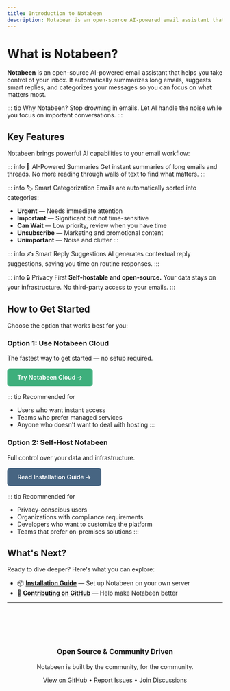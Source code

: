 ```yaml
---
title: Introduction to Notabeen
description: Notabeen is an open-source AI-powered email assistant that helps reduce inbox overload by summarizing messages, suggesting smart replies, and automatically categorizing incoming mail.
---
```


<ZoomableImage src="https://github.com/NotaBeen/notabeen-ai-email-assistant/raw/main/public/notabeen-welcome.gif" alt="Notabeen welcome gif"/>

# What is Notabeen?

**Notabeen** is an open-source AI-powered email assistant that helps you take control of your inbox. It automatically summarizes long emails, suggests smart replies, and categorizes your messages so you can focus on what matters most.

::: tip Why Notabeen?
Stop drowning in emails. Let AI handle the noise while you focus on important conversations.
:::

## Key Features

Notabeen brings powerful AI capabilities to your email workflow:

::: info 🤖 AI-Powered Summaries
Get instant summaries of long emails and threads. No more reading through walls of text to find what matters.
:::

::: info 🏷️ Smart Categorization
Emails are automatically sorted into categories:
- **Urgent** — Needs immediate attention
- **Important** — Significant but not time-sensitive
- **Can Wait** — Low priority, review when you have time
- **Unsubscribe** — Marketing and promotional content
- **Unimportant** — Noise and clutter
:::

::: info ✍️ Smart Reply Suggestions
AI generates contextual reply suggestions, saving you time on routine responses.
:::

::: info 🔒 Privacy First
**Self-hostable and open-source.** Your data stays on your infrastructure. No third-party access to your emails.
:::

## How to Get Started

Choose the option that works best for you:

### Option 1: Use Notabeen Cloud

The fastest way to get started — no setup required.

<div style="margin: 1rem 0;">
  <a href="https://notabeen.com/pricing" target="_blank" style="display: inline-block; padding: 0.75rem 1.5rem; background-color: #3eaf7c; color: white; text-decoration: none; border-radius: 6px; font-weight: 600;">
    Try Notabeen Cloud →
  </a>
</div>

::: tip Recommended for
- Users who want instant access
- Teams who prefer managed services
- Anyone who doesn't want to deal with hosting
:::

### Option 2: Self-Host Notabeen

Full control over your data and infrastructure.

<div style="margin: 1rem 0;">
  <a href="/notabeen-docs/guide/getting-started/installation" style="display: inline-block; padding: 0.75rem 1.5rem; background-color: #476582; color: white; text-decoration: none; border-radius: 6px; font-weight: 600;">
    Read Installation Guide →
  </a>
</div>

::: tip Recommended for
- Privacy-conscious users
- Organizations with compliance requirements
- Developers who want to customize the platform
- Teams that prefer on-premises solutions
:::

## What's Next?

Ready to dive deeper? Here's what you can explore:

- 📦 [**Installation Guide**](/guide/getting-started/installation) — Set up Notabeen on your own server
- 🤝 [**Contributing on GitHub**](https://github.com/NotaBeen/notabeen-ai-email-assistant/blob/main/CONTRIBUTING.md) — Help make Notabeen better

---

<div style="text-align: center; margin-top: 3rem; padding: 2rem; background-color: var(--vp-c-bg-soft); border-radius: 8px;">

### Open Source & Community Driven

Notabeen is built by the community, for the community.

[View on GitHub](https://github.com/NotaBeen/notabeen-ai-email-assistant) • [Report Issues](https://github.com/NotaBeen/notabeen-ai-email-assistant/issues) • [Join Discussions](https://github.com/NotaBeen/notabeen-ai-email-assistant/discussions)

</div>